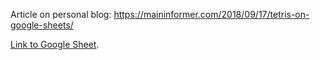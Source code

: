 Article on personal blog: https://maininformer.com/2018/09/17/tetris-on-google-sheets/

[Link to Google Sheet](https://drive.google.com/open?id=1X_aPHyIAqY5bI9Dtc5oTLLBRxVCovXzG).

